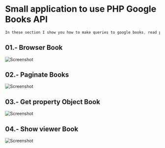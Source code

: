 # Small application to use PHP Google Books API

```js
In these section I show you how to make queries to google books, read property object and viewer of book 
```

## 01.- Browser Book
![Screenshot](/php-google-books/imagen1.gif)<br>

## 02.- Paginate Books
![Screenshot](/php-google-books/imagen2.gif)<br>

## 03.- Get property Object Book
![Screenshot](/php-google-books/imagen3.gif)<br>


## 04.- Show viewer Book
![Screenshot](/php-google-books/imagen4.gif)<br>
